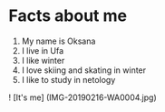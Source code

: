 # Facts about me

1. My name is Oksana
2. I live in Ufa
3. I like winter
4. I love skiing and skating in winter
5. I like to study in netology

! [It's me] (IMG-20190216-WA0004.jpg)
